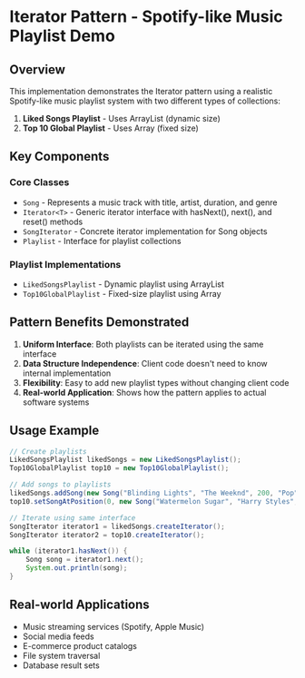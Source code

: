 # Iterator Pattern - Spotify-like Music Playlist Demo

## Overview
This implementation demonstrates the Iterator pattern using a realistic Spotify-like music playlist system with two different types of collections:

1. **Liked Songs Playlist** - Uses ArrayList (dynamic size)
2. **Top 10 Global Playlist** - Uses Array (fixed size)

## Key Components

### Core Classes
- `Song` - Represents a music track with title, artist, duration, and genre
- `Iterator<T>` - Generic iterator interface with hasNext(), next(), and reset() methods
- `SongIterator` - Concrete iterator implementation for Song objects
- `Playlist` - Interface for playlist collections

### Playlist Implementations
- `LikedSongsPlaylist` - Dynamic playlist using ArrayList
- `Top10GlobalPlaylist` - Fixed-size playlist using Array

## Pattern Benefits Demonstrated

1. **Uniform Interface**: Both playlists can be iterated using the same interface
2. **Data Structure Independence**: Client code doesn't need to know internal implementation
3. **Flexibility**: Easy to add new playlist types without changing client code
4. **Real-world Application**: Shows how the pattern applies to actual software systems

## Usage Example

```java
// Create playlists
LikedSongsPlaylist likedSongs = new LikedSongsPlaylist();
Top10GlobalPlaylist top10 = new Top10GlobalPlaylist();

// Add songs to playlists
likedSongs.addSong(new Song("Blinding Lights", "The Weeknd", 200, "Pop"));
top10.setSongAtPosition(0, new Song("Watermelon Sugar", "Harry Styles", 174, "Pop"));

// Iterate using same interface
SongIterator iterator1 = likedSongs.createIterator();
SongIterator iterator2 = top10.createIterator();

while (iterator1.hasNext()) {
    Song song = iterator1.next();
    System.out.println(song);
}
```

## Real-world Applications
- Music streaming services (Spotify, Apple Music)
- Social media feeds
- E-commerce product catalogs
- File system traversal
- Database result sets
